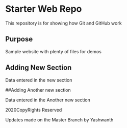 # Starter Web Repo

This repository is for showing how Git and GitHub work

## Purpose

Sample website with plenty of files for demos

## Adding New Section

Data entered in the new section

##Adding Another new section

Data entered in the Another new section

2020CopyRights Reserved

Updates made on the Master Branch by Yashwanth